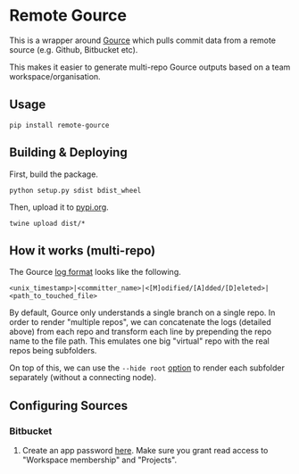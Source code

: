 # Remote Gource

This is a wrapper around [Gource](https://gource.io/) which pulls commit data from a remote source (e.g. Github, Bitbucket etc).

This makes it easier to generate multi-repo Gource outputs based on a team workspace/organisation.

## Usage

```shell
pip install remote-gource
```

## Building & Deploying

First, build the package.

```shell
python setup.py sdist bdist_wheel
```

Then, upload it to [pypi.org](https://pypi.org).

```shell
twine upload dist/*
```

## How it works (multi-repo)

The Gource [log format](https://github.com/acaudwell/Gource/wiki/Custom-Log-Format) looks like the following.

```
<unix_timestamp>|<committer_name>|<[M]odified/[A]dded/[D]eleted>|<path_to_touched_file>
```

By default, Gource only understands a single branch on a single repo. In order to render "multiple repos", we can concatenate the logs (detailed above) from each repo and transform each line by prepending the repo name to the file path. This emulates one big "virtual" repo with the real repos being subfolders.


On top of this, we can use the `--hide root` [option](https://github.com/acaudwell/Gource/wiki/Controls#hiding-elements) to render each subfolder separately (without a connecting node).

## Configuring Sources

### Bitbucket

1. Create an app password [here](https://bitbucket.org/account/settings/app-passwords/new). Make sure you grant read access to "Workspace membership" and "Projects".
